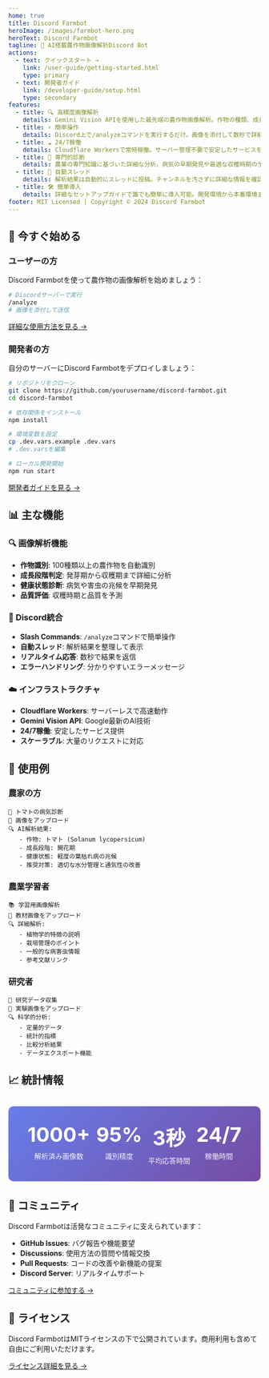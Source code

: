 ```yaml
---
home: true
title: Discord Farmbot
heroImage: /images/farmbot-hero.png
heroText: Discord Farmbot
tagline: 🌱 AI搭載農作物画像解析Discord Bot
actions:
  - text: クイックスタート →
    link: /user-guide/getting-started.html
    type: primary
  - text: 開発者ガイド
    link: /developer-guide/setup.html
    type: secondary
features:
  - title: 🔍 高精度画像解析
    details: Gemini Vision APIを使用した最先端の農作物画像解析。作物の種類、成長段階、健康状態を詳細に診断します。
  - title: ⚡ 簡単操作
    details: Discord上で/analyzeコマンドを実行するだけ。画像を添付して数秒で詳細な解析結果を取得できます。
  - title: ☁️ 24/7稼働
    details: Cloudflare Workersで常時稼働。サーバー管理不要で安定したサービスを提供します。
  - title: 🌾 専門的診断
    details: 農業の専門知識に基づいた詳細な分析。病気の早期発見や最適な収穫時期の予測が可能です。
  - title: 🔄 自動スレッド
    details: 解析結果は自動的にスレッドに投稿。チャンネルを汚さずに詳細な情報を確認できます。
  - title: 🛠️ 簡単導入
    details: 詳細なセットアップガイドで誰でも簡単に導入可能。開発環境から本番環境まで完全サポート。
footer: MIT Licensed | Copyright © 2024 Discord Farmbot
---
```


## 🚀 今すぐ始める

### ユーザーの方

Discord Farmbotを使って農作物の画像解析を始めましょう：

```bash
# Discordサーバーで実行
/analyze
# 画像を添付して送信
```

[詳細な使用方法を見る →](./user-guide/getting-started.md)

### 開発者の方

自分のサーバーにDiscord Farmbotをデプロイしましょう：

```bash
# リポジトリをクローン
git clone https://github.com/yourusername/discord-farmbot.git
cd discord-farmbot

# 依存関係をインストール
npm install

# 環境変数を設定
cp .dev.vars.example .dev.vars
# .dev.varsを編集

# ローカル開発開始
npm run start
```

[開発者ガイドを見る →](./developer-guide/setup.md)

## 📊 主な機能

### 🔍 画像解析機能

- **作物識別**: 100種類以上の農作物を自動識別
- **成長段階判定**: 発芽期から収穫期まで詳細に分析
- **健康状態診断**: 病気や害虫の兆候を早期発見
- **品質評価**: 収穫時期と品質を予測

### 💬 Discord統合

- **Slash Commands**: `/analyze`コマンドで簡単操作
- **自動スレッド**: 解析結果を整理して表示
- **リアルタイム応答**: 数秒で結果を返信
- **エラーハンドリング**: 分かりやすいエラーメッセージ

### ☁️ インフラストラクチャ

- **Cloudflare Workers**: サーバーレスで高速動作
- **Gemini Vision API**: Google最新のAI技術
- **24/7稼働**: 安定したサービス提供
- **スケーラブル**: 大量のリクエストに対応

## 🌟 使用例

### 農家の方

```
🌾 トマトの病気診断
📸 画像をアップロード
🔍 AI解析結果:
   - 作物: トマト (Solanum lycopersicum)
   - 成長段階: 開花期
   - 健康状態: 軽度の葉枯れ病の兆候
   - 推奨対策: 適切な水分管理と通気性の改善
```

### 農業学習者

```
📚 学習用画像解析
📸 教材画像をアップロード
🔍 詳細解析:
   - 植物学的特徴の説明
   - 栽培管理のポイント
   - 一般的な病害虫情報
   - 参考文献リンク
```

### 研究者

```
🔬 研究データ収集
📸 実験画像をアップロード
🔍 科学的分析:
   - 定量的データ
   - 統計的指標
   - 比較分析結果
   - データエクスポート機能
```

## 📈 統計情報

<div class="stats-container">
  <div class="stat-item">
    <h3>1000+</h3>
    <p>解析済み画像数</p>
  </div>
  <div class="stat-item">
    <h3>95%</h3>
    <p>識別精度</p>
  </div>
  <div class="stat-item">
    <h3>3秒</h3>
    <p>平均応答時間</p>
  </div>
  <div class="stat-item">
    <h3>24/7</h3>
    <p>稼働時間</p>
  </div>
</div>

## 🤝 コミュニティ

Discord Farmbotは活発なコミュニティに支えられています：

- **GitHub Issues**: バグ報告や機能要望
- **Discussions**: 使用方法の質問や情報交換
- **Pull Requests**: コードの改善や新機能の提案
- **Discord Server**: リアルタイムサポート

[コミュニティに参加する →](./developer-guide/contributing.md)

## 📄 ライセンス

Discord FarmbotはMITライセンスの下で公開されています。商用利用も含めて自由にご利用いただけます。

[ライセンス詳細を見る →](https://github.com/yourusername/discord-farmbot/blob/main/LICENSE)

<style>
.stats-container {
  display: flex;
  justify-content: space-around;
  margin: 2rem 0;
  padding: 2rem;
  background: linear-gradient(135deg, #667eea 0%, #764ba2 100%);
  border-radius: 10px;
  color: white;
}

.stat-item {
  text-align: center;
}

.stat-item h3 {
  font-size: 2.5rem;
  margin: 0;
  font-weight: bold;
}

.stat-item p {
  margin: 0.5rem 0 0 0;
  opacity: 0.9;
}

@media (max-width: 768px) {
  .stats-container {
    flex-direction: column;
    gap: 1rem;
  }
}
</style>